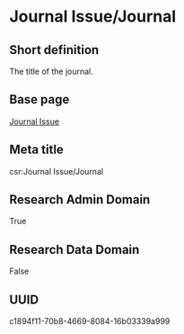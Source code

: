# Journal Issue/Journal
## Short definition
The title of the journal.
## Base page
[Journal Issue](https://github.com/EuroCRIS/CASRAI-Dictionairies/blob/main/Objects/Journal%20Issue.md)
## Meta title
csr:Journal Issue/Journal
## Research Admin Domain
True
## Research Data Domain
False
## UUID
c1894f11-70b8-4669-8084-16b03339a999
